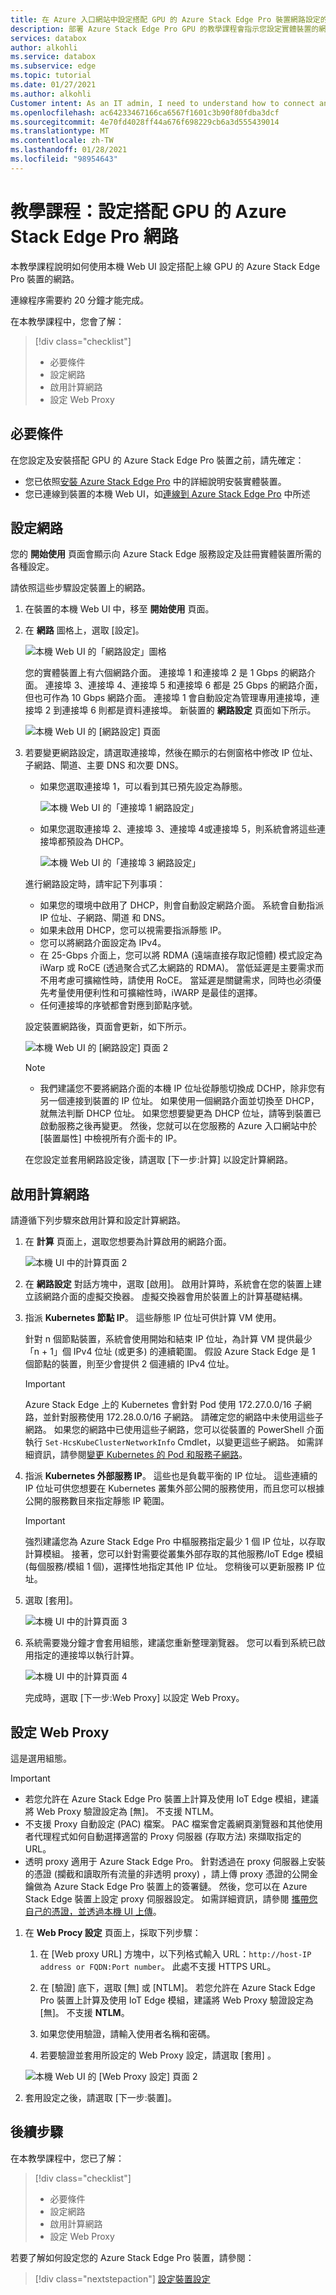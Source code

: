 ```yaml
---
title: 在 Azure 入口網站中設定搭配 GPU 的 Azure Stack Edge Pro 裝置網路設定的教學課程 | Microsoft Docs
description: 部署 Azure Stack Edge Pro GPU 的教學課程會指示您設定實體裝置的網路、計算網路和 Web Proxy 設定。
services: databox
author: alkohli
ms.service: databox
ms.subservice: edge
ms.topic: tutorial
ms.date: 01/27/2021
ms.author: alkohli
Customer intent: As an IT admin, I need to understand how to connect and activate Azure Stack Edge Pro so I can use it to transfer data to Azure.
ms.openlocfilehash: ac64233467166ca6567f1601c3b90f80fdba3dcf
ms.sourcegitcommit: 4e70fd4028ff44a676f698229cb6a3d555439014
ms.translationtype: MT
ms.contentlocale: zh-TW
ms.lasthandoff: 01/28/2021
ms.locfileid: "98954643"
---
```

# <a name="tutorial-configure-network-for-azure-stack-edge-pro-with-gpu"></a>教學課程：設定搭配 GPU 的 Azure Stack Edge Pro 網路

本教學課程說明如何使用本機 Web UI 設定搭配上線 GPU 的 Azure Stack Edge Pro 裝置的網路。

連線程序需要約 20 分鐘才能完成。

在本教學課程中，您會了解：

> [!div class="checklist"]
>
> * 必要條件
> * 設定網路
> * 啟用計算網路
> * 設定 Web Proxy


## <a name="prerequisites"></a>必要條件

在您設定及安裝搭配 GPU 的 Azure Stack Edge Pro 裝置之前，請先確定：

* 您已依照[安裝 Azure Stack Edge Pro](azure-stack-edge-gpu-deploy-install.md) 中的詳細說明安裝實體裝置。
* 您已連線到裝置的本機 Web UI，如[連線到 Azure Stack Edge Pro](azure-stack-edge-gpu-deploy-connect.md) 中所述


## <a name="configure-network"></a>設定網路

您的 **開始使用** 頁面會顯示向 Azure Stack Edge 服務設定及註冊實體裝置所需的各種設定。 

請依照這些步驟設定裝置上的網路。

1. 在裝置的本機 Web UI 中，移至 **開始使用** 頁面。 

2. 在 **網路** 圖格上，選取 [設定]。  
    
    ![本機 Web UI 的「網路設定」圖格](./media/azure-stack-edge-gpu-deploy-configure-network-compute-web-proxy/network-1.png)

    您的實體裝置上有六個網路介面。 連接埠 1 和連接埠 2 是 1 Gbps 的網路介面。 連接埠 3、連接埠 4、連接埠 5 和連接埠 6 都是 25 Gbps 的網路介面，但也可作為 10 Gbps 網路介面。 連接埠 1 會自動設定為管理專用連接埠，連接埠 2 到連接埠 6 則都是資料連接埠。 新裝置的 **網路設定** 頁面如下所示。
    
    ![本機 Web UI 的 [網路設定] 頁面](./media/azure-stack-edge-gpu-deploy-configure-network-compute-web-proxy/network-2a.png)


   
3. 若要變更網路設定，請選取連接埠，然後在顯示的右側窗格中修改 IP 位址、子網路、閘道、主要 DNS 和次要 DNS。 

    - 如果您選取連接埠 1，可以看到其已預先設定為靜態。 

        ![本機 Web UI 的「連接埠 1 網路設定」](./media/azure-stack-edge-gpu-deploy-configure-network-compute-web-proxy/network-3.png)

    - 如果您選取連接埠 2、連接埠 3、連接埠 4或連接埠 5，則系統會將這些連接埠都預設為 DHCP。

        ![本機 Web UI 的「連接埠 3 網路設定」](./media/azure-stack-edge-gpu-deploy-configure-network-compute-web-proxy/network-4.png)

    進行網路設定時，請牢記下列事項：

   * 如果您的環境中啟用了 DHCP，則會自動設定網路介面。 系統會自動指派 IP 位址、子網路、閘道 和 DNS。
   * 如果未啟用 DHCP，您可以視需要指派靜態 IP。
   * 您可以將網路介面設定為 IPv4。
   * 在 25-Gbps 介面上，您可以將 RDMA (遠端直接存取記憶體) 模式設定為 iWarp 或 RoCE (透過聚合式乙太網路的 RDMA)。 當低延遲是主要需求而不用考慮可擴縮性時，請使用 RoCE。 當延遲是關鍵需求，同時也必須優先考量使用便利性和可擴縮性時，iWARP 是最佳的選擇。
   * 任何連接埠的序號都會對應到節點序號。

    設定裝置網路後，頁面會更新，如下所示。

    ![本機 Web UI 的 [網路設定] 頁面 2](./media/azure-stack-edge-gpu-deploy-configure-network-compute-web-proxy/network-2.png)


     >[!NOTE]
     >
     > * 我們建議您不要將網路介面的本機 IP 位址從靜態切換成 DCHP，除非您有另一個連接到裝置的 IP 位址。 如果使用一個網路介面並切換至 DHCP，就無法判斷 DHCP 位址。 如果您想要變更為 DHCP 位址，請等到裝置已啟動服務之後再變更。 然後，您就可以在您服務的 Azure 入口網站中於 [裝置屬性] 中檢視所有介面卡的 IP。


    在您設定並套用網路設定後，請選取 [下一步:計算] 以設定計算網路。

## <a name="enable-compute-network"></a>啟用計算網路

請遵循下列步驟來啟用計算和設定計算網路。 

<!--1. Go to the **Get started** page in the local web UI of your device. On the **Network** tile, select **Compute network**.  

    ![Compute page in local UI 1](./media/azure-stack-edge-gpu-deploy-configure-network-compute-web-proxy/compute-network-1.png)-->

1. 在 **計算** 頁面上，選取您想要為計算啟用的網路介面。 

    ![本機 UI 中的計算頁面 2](./media/azure-stack-edge-gpu-deploy-configure-network-compute-web-proxy/compute-network-2.png)

1. 在 **網路設定** 對話方塊中，選取 [啟用]。 啟用計算時，系統會在您的裝置上建立該網路介面的虛擬交換器。 虛擬交換器會用於裝置上的計算基礎結構。 
    
1. 指派 **Kubernetes 節點 IP**。 這些靜態 IP 位址可供計算 VM 使用。  

    針對 n 個節點裝置，系統會使用開始和結束 IP 位址，為計算 VM 提供最少「n + 1」個 IPv4 位址 (或更多) 的連續範圍。 假設 Azure Stack Edge 是 1 個節點的裝置，則至少會提供 2 個連續的 IPv4 位址。

    > [!IMPORTANT]
    > Azure Stack Edge 上的 Kubernetes 會針對 Pod 使用 172.27.0.0/16 子網路，並針對服務使用 172.28.0.0/16 子網路。 請確定您的網路中未使用這些子網路。 如果您的網路中已使用這些子網路，您可以從裝置的 PowerShell 介面執行 `Set-HcsKubeClusterNetworkInfo` Cmdlet，以變更這些子網路。 如需詳細資訊，請參閱[變更 Kubernetes 的 Pod 和服務子網路](azure-stack-edge-gpu-connect-powershell-interface.md#change-kubernetes-pod-and-service-subnets)。


1. 指派 **Kubernetes 外部服務 IP**。 這些也是負載平衡的 IP 位址。 這些連續的 IP 位址可供您想要在 Kubernetes 叢集外部公開的服務使用，而且您可以根據公開的服務數目來指定靜態 IP 範圍。 
    
    > [!IMPORTANT]
    > 強烈建議您為 Azure Stack Edge Pro 中樞服務指定最少 1 個 IP 位址，以存取計算模組。 接著，您可以針對需要從叢集外部存取的其他服務/IoT Edge 模組 (每個服務/模組 1 個)，選擇性地指定其他 IP 位址。 您稍後可以更新服務 IP 位址。 
    
1. 選取 [套用]。

    ![本機 UI 中的計算頁面 3](./media/azure-stack-edge-gpu-deploy-configure-network-compute-web-proxy/compute-network-3.png)

1. 系統需要幾分鐘才會套用組態，建議您重新整理瀏覽器。 您可以看到系統已啟用指定的連接埠以執行計算。 
 
    ![本機 UI 中的計算頁面 4](./media/azure-stack-edge-gpu-deploy-configure-network-compute-web-proxy/compute-network-4.png)

    完成時，選取 [下一步:Web Proxy] 以設定 Web Proxy。  

  
## <a name="configure-web-proxy"></a>設定 Web Proxy

這是選用組態。

> [!IMPORTANT]
> * 若您允許在 Azure Stack Edge Pro 裝置上計算及使用 IoT Edge 模組，建議將 Web Proxy 驗證設定為 [無]。 不支援 NTLM。
> * 不支援 Proxy 自動設定 (PAC) 檔案。 PAC 檔案會定義網頁瀏覽器和其他使用者代理程式如何自動選擇適當的 Proxy 伺服器 (存取方法) 來擷取指定的 URL。 
> * 透明 proxy 適用于 Azure Stack Edge Pro。 針對透過在 proxy 伺服器上安裝的憑證 (攔截和讀取所有流量的非透明 proxy) ，請上傳 proxy 憑證的公開金鑰做為 Azure Stack Edge Pro 裝置上的簽署鏈。 然後，您可以在 Azure Stack Edge 裝置上設定 proxy 伺服器設定。 如需詳細資訊，請參閱 [攜帶您自己的憑證，並透過本機 UI 上傳](azure-stack-edge-gpu-deploy-configure-certificates.md#bring-your-own-certificates)。  

<!--1. Go to the **Get started** page in the local web UI of your device.
2. On the **Network** tile, configure your web proxy server settings. Although web proxy configuration is optional, if you use a web proxy, you can configure it on this page only.

   ![Local web UI "Web proxy settings" page](./media/azure-stack-edge-gpu-deploy-configure-network-compute-web-proxy/web-proxy-1.png)-->

1. 在 **Web Procy 設定** 頁面上，採取下列步驟：

    1. 在 [Web proxy URL] 方塊中，以下列格式輸入 URL：`http://host-IP address or FQDN:Port number`。 此處不支援 HTTPS URL。

    2. 在 [驗證] 底下，選取 [無] 或 [NTLM]。 若您允許在 Azure Stack Edge Pro 裝置上計算及使用 IoT Edge 模組，建議將 Web Proxy 驗證設定為 [無]。 不支援 **NTLM**。

    3. 如果您使用驗證，請輸入使用者名稱和密碼。

    4. 若要驗證並套用所設定的 Web Proxy 設定，請選取 [套用]  。
    
   ![本機 Web UI 的 [Web Proxy 設定] 頁面 2](./media/azure-stack-edge-gpu-deploy-configure-network-compute-web-proxy/web-proxy-2.png)

2. 套用設定之後，請選取 [下一步:裝置]。


## <a name="next-steps"></a>後續步驟

在本教學課程中，您已了解：

> [!div class="checklist"]
> * 必要條件
> * 設定網路
> * 啟用計算網路
> * 設定 Web Proxy


若要了解如何設定您的 Azure Stack Edge Pro 裝置，請參閱：

> [!div class="nextstepaction"]
> [設定裝置設定](./azure-stack-edge-gpu-deploy-set-up-device-update-time.md)
